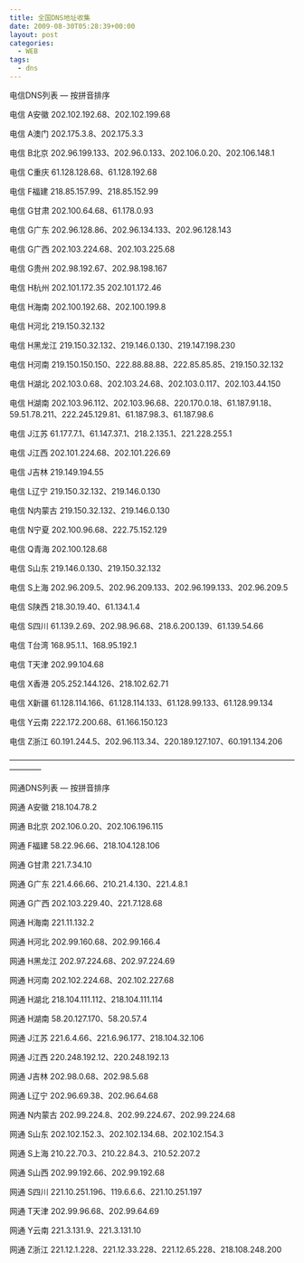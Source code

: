 ```yaml
---
title: 全国DNS地址收集
date: 2009-08-30T05:28:39+00:00
layout: post
categories:
  - WEB
tags:
  - dns
---
```


电信DNS列表 — 按拼音排序

电信 A安徽 202.102.192.68、202.102.199.68

电信 A澳门 202.175.3.8、202.175.3.3

电信 B北京 202.96.199.133、202.96.0.133、202.106.0.20、202.106.148.1

电信 C重庆 61.128.128.68、61.128.192.68

电信 F福建 218.85.157.99、218.85.152.99

电信 G甘肃 202.100.64.68、61.178.0.93

电信 G广东 202.96.128.86、202.96.134.133、202.96.128.143

电信 G广西 202.103.224.68、202.103.225.68
<!--more-->
电信 G贵州 202.98.192.67、202.98.198.167

电信 H杭州 202.101.172.35 202.101.172.46

电信 H海南 202.100.192.68、202.100.199.8

电信 H河北 219.150.32.132

电信 H黑龙江 219.150.32.132、219.146.0.130、219.147.198.230

电信 H河南 219.150.150.150、222.88.88.88、222.85.85.85、219.150.32.132

电信 H湖北 202.103.0.68、202.103.24.68、202.103.0.117、202.103.44.150

电信 H湖南 202.103.96.112、202.103.96.68、220.170.0.18、61.187.91.18、59.51.78.211、222.245.129.81、61.187.98.3、61.187.98.6

电信 J江苏 61.177.7.1、61.147.37.1、218.2.135.1、221.228.255.1

电信 J江西 202.101.224.68、202.101.226.69

电信 J吉林 219.149.194.55

电信 L辽宁 219.150.32.132、219.146.0.130

电信 N内蒙古 219.150.32.132、219.146.0.130

电信 N宁夏 202.100.96.68、222.75.152.129

电信 Q青海 202.100.128.68

电信 S山东 219.146.0.130、219.150.32.132

电信 S上海 202.96.209.5、202.96.209.133、202.96.199.133、202.96.209.5

电信 S陕西 218.30.19.40、61.134.1.4

电信 S四川 61.139.2.69、202.98.96.68、218.6.200.139、61.139.54.66

电信 T台湾 168.95.1.1、168.95.192.1

电信 T天津 202.99.104.68

电信 X香港 205.252.144.126、218.102.62.71

电信 X新疆 61.128.114.166、61.128.114.133、61.128.99.133、61.128.99.134

电信 Y云南 222.172.200.68、61.166.150.123

电信 Z浙江 60.191.244.5、202.96.113.34、220.189.127.107、60.191.134.206

————————————————————————————————————————

网通DNS列表 — 按拼音排序

网通 A安徽 218.104.78.2

网通 B北京 202.106.0.20、202.106.196.115

网通 F福建 58.22.96.66、218.104.128.106

网通 G甘肃 221.7.34.10

网通 G广东 221.4.66.66、210.21.4.130、221.4.8.1

网通 G广西 202.103.229.40、221.7.128.68

网通 H海南 221.11.132.2

网通 H河北 202.99.160.68、202.99.166.4

网通 H黑龙江 202.97.224.68、202.97.224.69

网通 H河南 202.102.224.68、202.102.227.68

网通 H湖北 218.104.111.112、218.104.111.114

网通 H湖南 58.20.127.170、58.20.57.4

网通 J江苏 221.6.4.66、221.6.96.177、218.104.32.106

网通 J江西 220.248.192.12、220.248.192.13

网通 J吉林 202.98.0.68、202.98.5.68

网通 L辽宁 202.96.69.38、202.96.64.68

网通 N内蒙古 202.99.224.8、202.99.224.67、202.99.224.68

网通 S山东 202.102.152.3、202.102.134.68、202.102.154.3

网通 S上海 210.22.70.3、210.22.84.3、210.52.207.2

网通 S山西 202.99.192.66、202.99.192.68

网通 S四川 221.10.251.196、119.6.6.6、221.10.251.197

网通 T天津 202.99.96.68、202.99.64.69

网通 Y云南 221.3.131.9、221.3.131.10

网通 Z浙江 221.12.1.228、221.12.33.228、221.12.65.228、218.108.248.200